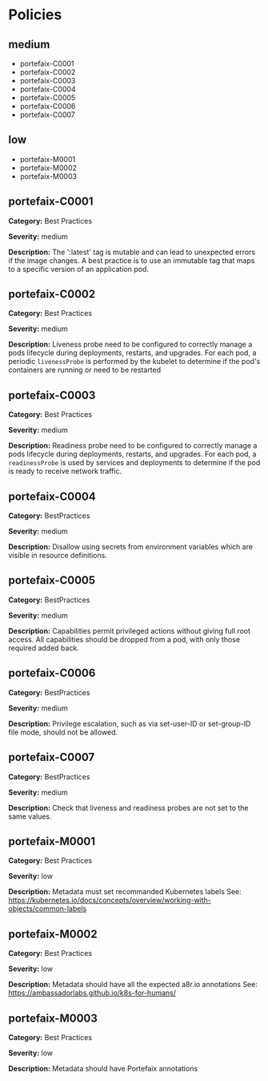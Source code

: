 # Policies

## medium
* portefaix-C0001
* portefaix-C0002
* portefaix-C0003
* portefaix-C0004
* portefaix-C0005
* portefaix-C0006
* portefaix-C0007

## low
* portefaix-M0001
* portefaix-M0002
* portefaix-M0003

## portefaix-C0001

**Category:** Best Practices

**Severity:** medium

**Description:** The ':latest' tag is mutable and can lead to unexpected errors if the image changes. A best practice is to use an immutable tag that maps to a specific version of an application pod.

## portefaix-C0002

**Category:** Best Practices

**Severity:** medium

**Description:** Liveness probe need to be configured to correctly manage a pods lifecycle during deployments, restarts, and upgrades. For each pod, a periodic `livenessProbe` is performed by the kubelet to determine if the pod's containers are running or need to be restarted

## portefaix-C0003

**Category:** Best Practices

**Severity:** medium

**Description:** Readiness probe need to be configured to correctly manage a pods lifecycle during deployments, restarts, and upgrades. For each pod, a `readinessProbe` is used by services and deployments to determine if the pod is ready to receive network traffic.

## portefaix-C0004

**Category:** BestPractices

**Severity:** medium

**Description:** Disallow using secrets from environment variables which are visible in resource definitions.

## portefaix-C0005

**Category:** BestPractices

**Severity:** medium

**Description:** Capabilities permit privileged actions without giving full root access. All capabilities should be dropped from a pod, with only those required added back.

## portefaix-C0006

**Category:** BestPractices

**Severity:** medium

**Description:** Privilege escalation, such as via set-user-ID or set-group-ID file mode, should not be allowed.

## portefaix-C0007

**Category:** BestPractices

**Severity:** medium

**Description:** Check that liveness and readiness probes are not set to the same values.

## portefaix-M0001

**Category:** Best Practices

**Severity:** low

**Description:** Metadata must set recommanded Kubernetes labels See: https://kubernetes.io/docs/concepts/overview/working-with-objects/common-labels

## portefaix-M0002

**Category:** Best Practices

**Severity:** low

**Description:** Metadata should have all the expected a8r.io annotations See: https://ambassadorlabs.github.io/k8s-for-humans/

## portefaix-M0003

**Category:** Best Practices

**Severity:** low

**Description:** Metadata should have Portefaix annotations
